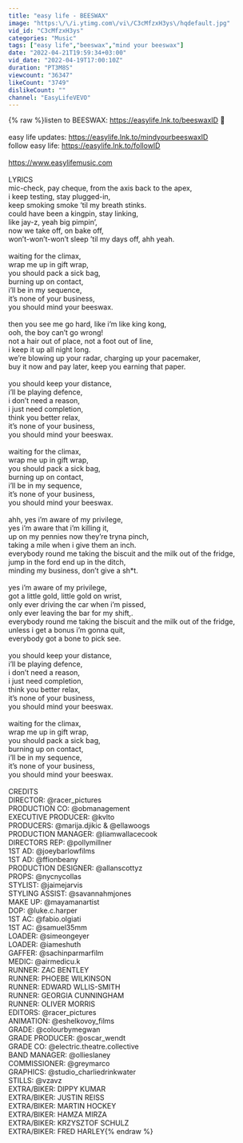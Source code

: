 ```yaml
---
title: "easy life - BEESWAX"
image: "https:\/\/i.ytimg.com\/vi\/C3cMfzxH3ys\/hqdefault.jpg"
vid_id: "C3cMfzxH3ys"
categories: "Music"
tags: ["easy life","beeswax","mind your beeswax"]
date: "2022-04-21T19:59:34+03:00"
vid_date: "2022-04-19T17:00:10Z"
duration: "PT3M8S"
viewcount: "36347"
likeCount: "3749"
dislikeCount: ""
channel: "EasyLifeVEVO"
---
```

{% raw %}listen to BEESWAX: <a rel="nofollow" target="blank" href="https://easylife.lnk.to/beeswaxID">https://easylife.lnk.to/beeswaxID</a> 🐝<br /><br />easy life updates: <a rel="nofollow" target="blank" href="https://easylife.lnk.to/mindyourbeeswaxID">https://easylife.lnk.to/mindyourbeeswaxID</a><br />follow easy life: <a rel="nofollow" target="blank" href="https://easylife.lnk.to/followID">https://easylife.lnk.to/followID</a><br /> <br /><a rel="nofollow" target="blank" href="https://www.easylifemusic.com">https://www.easylifemusic.com</a><br /><br />LYRICS<br />mic-check, pay cheque, from the axis back to the apex,<br />i keep testing, stay plugged-in,<br />keep smoking smoke ’til my breath stinks.<br />could have been a kingpin, stay linking,<br />like jay-z, yeah big pimpin’,<br />now we take off, on bake off,<br />won’t-won’t-won’t sleep ’til my days off, ahh yeah.<br /> <br />waiting for the climax,<br />wrap me up in gift wrap,<br />you should pack a sick bag,<br />burning up on contact,<br />i’ll be in my sequence,<br />it’s none of your business,<br />you should mind your beeswax.<br /> <br />then you see me go hard, like i’m like king kong,<br />ooh, the boy can’t go wrong!<br />not a hair out of place, not a foot out of line,<br />i keep it up all night long.<br />we’re blowing up your radar, charging up your pacemaker,<br />buy it now and pay later, keep you earning that paper.<br /> <br />you should keep your distance,<br />i’ll be playing defence,<br />i don’t need a reason,<br />i just need completion,<br />think you better relax,<br />it’s none of your business,<br />you should mind your beeswax.<br /> <br />waiting for the climax,<br />wrap me up in gift wrap,<br />you should pack a sick bag,<br />burning up on contact,<br />i’ll be in my sequence,<br />it’s none of your business,<br />you should mind your beeswax.<br /> <br />ahh, yes i’m aware of my privilege,<br />yes i’m aware that i’m killing it,<br />up on my pennies now they’re tryna pinch,<br />taking a mile when i give them an inch.<br />everybody round me taking the biscuit and the milk out of the fridge,<br />jump in the ford end up in the ditch,<br />minding my business, don’t give a sh*t.<br /> <br />yes i’m aware of my privilege,<br />got a little gold, little gold on wrist,<br />only ever driving the car when i’m pissed,<br />only ever leaving the bar for my shift,.<br />everybody round me taking the biscuit and the milk out of the fridge,<br />unless i get a bonus i’m gonna quit,<br />everybody got a bone to pick see.<br /> <br />you should keep your distance,<br />i’ll be playing defence,<br />i don’t need a reason,<br />i just need completion,<br />think you better relax,<br />it’s none of your business,<br />you should mind your beeswax.<br /> <br />waiting for the climax,<br />wrap me up in gift wrap,<br />you should pack a sick bag,<br />burning up on contact,<br />i’ll be in my sequence,<br />it’s none of your business,<br />you should mind your beeswax.<br /><br />CREDITS<br />DIRECTOR: @racer_pictures <br />PRODUCTION CO: @obmanagement <br />EXECUTIVE PRODUCER: @kvlto <br />PRODUCERS: @marija.djikic &amp; @ellawoogs <br />PRODUCTION MANAGER: @liamwallacecook <br />DIRECTORS REP: @pollymillner <br />1ST AD: @joeybarlowfilms <br />1ST AD: @ffionbeany <br />PRODUCTION DESIGNER: @allanscottyz<br />PROPS: @nycnycollas <br />STYLIST: @jaimejarvis <br />STYLING ASSIST: @savannahmjones <br />MAKE UP: @mayamanartist <br />DOP: @luke.c.harper <br />1ST AC: @fabio.olgiati <br />1ST AC: @samuel35mm <br />LOADER: @simeongeyer <br />LOADER: @iameshuth <br />GAFFER: @sachinparmarfilm <br />MEDIC: @airmedicu.k <br />RUNNER: ZAC BENTLEY <br />RUNNER: PHOEBE WILKINSON<br />RUNNER: EDWARD WLLIS-SMITH<br />RUNNER: GEORGIA CUNNINGHAM<br />RUNNER: OLIVER MORRIS<br />EDITORS: @racer_pictures <br />ANIMATION: @eshelkovoy_films <br />GRADE: @colourbymegwan <br />GRADE PRODUCER: @oscar_wendt <br />GRADE CO: @electric.theatre.collective <br />BAND MANAGER: @ollieslaney <br />COMMISSIONER: @greymarco <br />GRAPHICS: @studio_charliedrinkwater <br />STILLS: @vzavz <br />EXTRA/BIKER: DIPPY KUMAR<br />EXTRA/BIKER: JUSTIN REISS<br />EXTRA/BIKER: MARTIN HOCKEY<br />EXTRA/BIKER: HAMZA MIRZA<br />EXTRA/BIKER: KRZYSZTOF SCHULZ<br />EXTRA/BIKER: FRED HARLEY{% endraw %}
